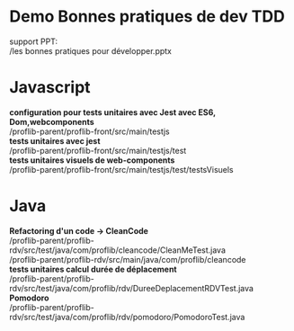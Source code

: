 # Demo Bonnes pratiques de dev TDD
support PPT:<br>
/les bonnes pratiques pour développer.pptx
<h1>Javascript</h1>
<b>configuration pour tests unitaires avec Jest avec ES6, Dom,webcomponents</b><br>
/proflib-parent/proflib-front/src/main/testjs<br>
<b>tests unitaires avec jest</b><br>
/proflib-parent/proflib-front/src/main/testjs/test<br>
<b>tests unitaires visuels de web-components</b><br>
/proflib-parent/proflib-front/src/main/testjs/test/testsVisuels
<h1>Java</h1>
<b>Refactoring d'un code -> CleanCode</b><br>
/proflib-parent/proflib-rdv/src/test/java/com/proflib/cleancode/CleanMeTest.java<br>
/proflib-parent/proflib-rdv/src/main/java/com/proflib/cleancode<br>
<b>tests unitaires calcul durée de déplacement</b><br>
/proflib-parent/proflib-rdv/src/test/java/com/proflib/rdv/DureeDeplacementRDVTest.java<br>
<b>Pomodoro</b><br>
/proflib-parent/proflib-rdv/src/test/java/com/proflib/rdv/pomodoro/PomodoroTest.java
